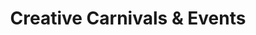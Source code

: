 ---
title: "Creative Carnivals & Events"
url: /overland-park/creative-carnivals-and-events/
shop: party
---